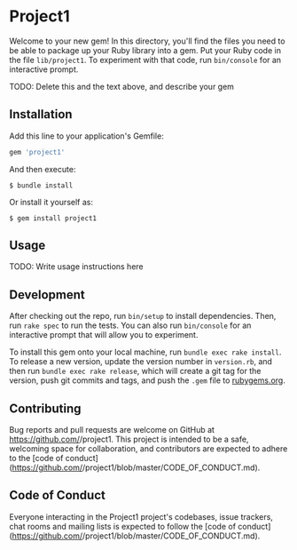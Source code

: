 # Project1

Welcome to your new gem! In this directory, you'll find the files you need to be able to package up your Ruby library into a gem. Put your Ruby code in the file `lib/project1`. To experiment with that code, run `bin/console` for an interactive prompt.

TODO: Delete this and the text above, and describe your gem

## Installation

Add this line to your application's Gemfile:

```ruby
gem 'project1'
```

And then execute:

    $ bundle install

Or install it yourself as:

    $ gem install project1

## Usage

TODO: Write usage instructions here

## Development

After checking out the repo, run `bin/setup` to install dependencies. Then, run `rake spec` to run the tests. You can also run `bin/console` for an interactive prompt that will allow you to experiment.

To install this gem onto your local machine, run `bundle exec rake install`. To release a new version, update the version number in `version.rb`, and then run `bundle exec rake release`, which will create a git tag for the version, push git commits and tags, and push the `.gem` file to [rubygems.org](https://rubygems.org).

## Contributing

Bug reports and pull requests are welcome on GitHub at https://github.com/<github username>/project1. This project is intended to be a safe, welcoming space for collaboration, and contributors are expected to adhere to the [code of conduct](https://github.com/<github username>/project1/blob/master/CODE_OF_CONDUCT.md).


## Code of Conduct

Everyone interacting in the Project1 project's codebases, issue trackers, chat rooms and mailing lists is expected to follow the [code of conduct](https://github.com/<github username>/project1/blob/master/CODE_OF_CONDUCT.md).

